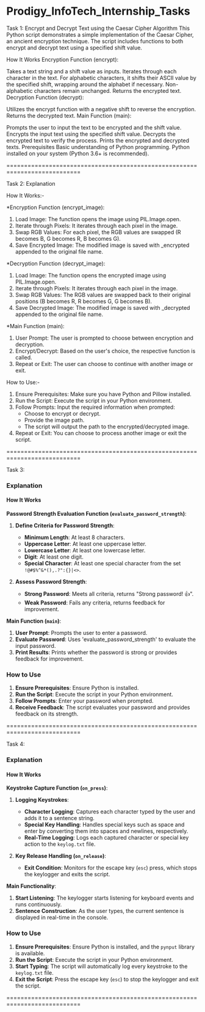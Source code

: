 # Prodigy_InfoTech_Internship_Tasks

Task 1:
Encrypt and Decrypt Text using the Caesar Cipher Algorithm
This Python script demonstrates a simple implementation of the Caesar Cipher, an ancient encryption technique. The script includes functions to both encrypt and decrypt text using a specified shift value.

How It Works
Encryption Function (encrypt):

Takes a text string and a shift value as inputs.
Iterates through each character in the text.
For alphabetic characters, it shifts their ASCII value by the specified shift, wrapping around the alphabet if necessary.
Non-alphabetic characters remain unchanged.
Returns the encrypted text.
Decryption Function (decrypt):

Utilizes the encrypt function with a negative shift to reverse the encryption.
Returns the decrypted text.
Main Function (main):

Prompts the user to input the text to be encrypted and the shift value.
Encrypts the input text using the specified shift value.
Decrypts the encrypted text to verify the process.
Prints the encrypted and decrypted texts.
Prerequisites
Basic understanding of Python programming.
Python installed on your system (Python 3.6+ is recommended).

===========================================================================

Task 2: Explanation

How It Works:-

*Encryption Function (encrypt_image):

1. Load Image: The function opens the image using PIL.Image.open.
2. Iterate through Pixels: It iterates through each pixel in the image.
3. Swap RGB Values: For each pixel, the RGB values are swapped (R becomes B, G becomes R, B becomes G).
4. Save Encrypted Image: The modified image is saved with _encrypted appended to the original file name.

*Decryption Function (decrypt_image):

1. Load Image: The function opens the encrypted image using PIL.Image.open.
2. Iterate through Pixels: It iterates through each pixel in the image.
3. Swap RGB Values: The RGB values are swapped back to their original positions (B becomes R, R becomes G, G becomes B).
4. Save Decrypted Image: The modified image is saved with _decrypted appended to the original file name.

*Main Function (main):

1. User Prompt: The user is prompted to choose between encryption and decryption.
2. Encrypt/Decrypt: Based on the user's choice, the respective function is called.
3. Repeat or Exit: The user can choose to continue with another image or exit.

How to Use:-

1. Ensure Prerequisites: Make sure you have Python and Pillow installed.
2. Run the Script: Execute the script in your Python environment.
3. Follow Prompts: Input the required information when prompted:
	- Choose to encrypt or decrypt.
	- Provide the image path.
	- The script will output the path to the encrypted/decrypted image.
4. Repeat or Exit: You can choose to process another image or exit the script.

===========================================================================

Task 3:
### Explanation

#### How It Works

**Password Strength Evaluation Function (`evaluate_password_strength`)**:
1. **Define Criteria for Password Strength**:
    - **Minimum Length**: At least 8 characters.
    - **Uppercase Letter**: At least one uppercase letter.
    - **Lowercase Letter**: At least one lowercase letter.
    - **Digit**: At least one digit.
    - **Special Character**: At least one special character from the set `!@#$%^&*(),.?":{}|<>`.

2. **Assess Password Strength**:
    - **Strong Password**: Meets all criteria, returns "Strong password! 👍".
    - **Weak Password**: Fails any criteria, returns feedback for improvement.

**Main Function (`main`)**:
1. **User Prompt**: Prompts the user to enter a password.
2. **Evaluate Password**: Uses 'evaluate_password_strength' to evaluate the input password.
3. **Print Results**: Prints whether the password is strong or provides feedback for improvement.

### How to Use

1. **Ensure Prerequisites**: Ensure Python is installed.
2. **Run the Script**: Execute the script in your Python environment.
3. **Follow Prompts**: Enter your password when prompted.
4. **Receive Feedback**: The script evaluates your password and provides feedback on its strength.

===========================================================================

Task 4:
### Explanation

#### How It Works

**Keystroke Capture Function (`on_press`)**:
1. **Logging Keystrokes**:
   - **Character Logging**: Captures each character typed by the user and adds it to a sentence string.
   - **Special Key Handling**: Handles special keys such as space and enter by converting them into spaces and newlines, respectively.
   - **Real-Time Logging**: Logs each captured character or special key action to the `keylog.txt` file.

2. **Key Release Handling (`on_release`)**:
   - **Exit Condition**: Monitors for the escape key (`esc`) press, which stops the keylogger and exits the script.

**Main Functionality**:
1. **Start Listening**: The keylogger starts listening for keyboard events and runs continuously.
2. **Sentence Construction**: As the user types, the current sentence is displayed in real-time in the console.

### How to Use

1. **Ensure Prerequisites**: Ensure Python is installed, and the `pynput` library is available.
2. **Run the Script**: Execute the script in your Python environment.
3. **Start Typing**: The script will automatically log every keystroke to the `keylog.txt` file.
4. **Exit the Script**: Press the escape key (`esc`) to stop the keylogger and exit the script.

===========================================================================

